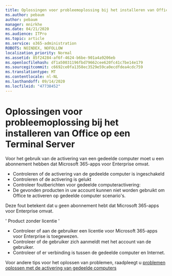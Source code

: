 ```yaml
---
title: Oplossingen voor probleemoplossing bij het installeren van Office op een Terminal Server
ms.author: pebaum
author: pebaum
manager: mnirkhe
ms.date: 04/21/2020
ms.audience: ITPro
ms.topic: article
ms.service: o365-administration
ROBOTS: NOINDEX, NOFOLLOW
localization_priority: Normal
ms.assetid: 85f24284-af6f-4624-b6be-901a4a9206eb
ms.openlocfilehash: df1a50031196fbd79662cee620fc41c7be14e179
ms.sourcegitcommit: c6692ce0fa1358ec3529e59ca0ecdfdea4cdc759
ms.translationtype: MT
ms.contentlocale: nl-NL
ms.lasthandoff: 09/14/2020
ms.locfileid: "47738452"
---
```

# <a name="solutions-for-issues-around-installing-office-on-a-terminal-server"></a>Oplossingen voor probleemoplossing bij het installeren van Office op een Terminal Server

Voor het gebruik van de activering van een gedeelde computer moet u een abonnement hebben dat Microsoft 365-apps voor Enterprise omvat.
  
- Controleren of de activering van de gedeelde computer is ingeschakeld
- Controleren of de activering is gelukt
- Controleer foutberichten voor gedeelde computeractivering:
- De gevonden producten in uw account kunnen niet worden gebruikt om Office te activeren op gedeelde computer scenario's.
  
Deze fout betekent dat u geen abonnement hebt dat Microsoft 365-apps voor Enterprise omvat.

' Product zonder licentie '

- Controleer of aan de gebruiker een licentie voor Microsoft 365-apps voor Enterprise is toegewezen.
- Controleer of de gebruiker zich aanmeldt met het account van de gebruiker.
- Controleer of er verbinding is tussen de gedeelde computer en Internet.

Voor andere tips voor het oplossen van problemen, raadpleegt u [problemen oplossen met de activering van gedeelde computers](https://docs.microsoft.com/DeployOffice/troubleshoot-shared-computer-activation)